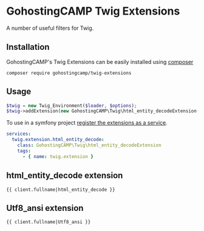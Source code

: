 GohostingCAMP Twig Extensions
=======================

A number of useful filters for Twig.

## Installation

GohostingCAMP's Twig Extensions can be easily installed using [composer](http://getcomposer.org/)

    composer require gohostingcamp/twig-extensions

## Usage

```php
$twig = new Twig_Environment($loader, $options);
$twig->addExtension(new GohostingCAMP\Twig\html_entity_decodeExtension());
```

To use in a symfony project [register the extensions as a service](http://symfony.com/doc/current/cookbook/templating/twig_extension.html#register-an-extension-as-a-service).

```yaml
services:
  twig.extension.html_entity_decode:
    class: GohostingCAMP\Twig\html_entity_decodeExtension
    tags:
      - { name: twig.extension }

```


## html_entity_decode extension

```
{{ client.fullname|html_entity_decode }}
```


## Utf8_ansi extension

```
{{ client.fullname|Utf8_ansi }}
```
